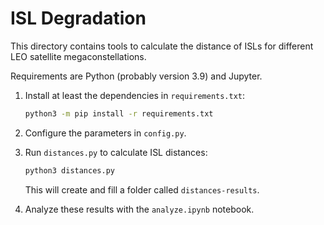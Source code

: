 # ISL Degradation

This directory contains tools to calculate the distance of ISLs for different LEO satellite megaconstellations.

Requirements are Python (probably version 3.9) and Jupyter.

1. Install at least the dependencies in `requirements.txt`:

    ```sh
    python3 -m pip install -r requirements.txt
    ```

1. Configure the parameters in `config.py`.

1. Run `distances.py` to calculate ISL distances:

    ```sh
    python3 distances.py
    ```

    This will create and fill a folder called `distances-results`.

1. Analyze these results with the `analyze.ipynb` notebook.
